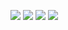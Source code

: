 [![](https://img.shields.io/badge/license-MIT-orange)](./LICENSE)
[![](https://img.shields.io/badge/platform-Linux-blue)](https://www.linux.org/)
[![](https://img.shields.io/badge/language-Python_3.13-green)](https://www.python.org/)
[![](https://github.com/Software-Engineering-Folks/HW1/actions/workflows/python-app.yml/badge.svg?event=push)](https://github.com/Software-Engineering-Folks/HW1/actions)
